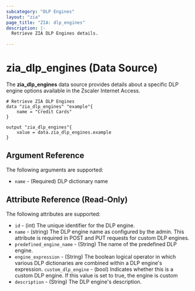 ```yaml
---
subcategory: "DLP Engines"
layout: "zia"
page_title: "ZIA: dlp_engines"
description: |-
  Retrieve ZIA DLP Engines details.
  
---
```


# zia_dlp_engines (Data Source)

The **zia_dlp_engines** data source provides details about a specific DLP engine options available in the Zscaler Internet Access.

```hcl
# Retrieve ZIA DLP Engines
data "zia_dlp_engines" "example"{
    name = "Credit Cards"
}

output "zia_dlp_engines"{
    value = data.zia_dlp_engines.example
}
```

## Argument Reference

The following arguments are supported:

* `name` - (Required) DLP dictionary name

## Attribute Reference (Read-Only)

The following attributes are supported:

* `id` - (int) The unique identifier for the DLP engine.
* `name` - (string) The DLP engine name as configured by the admin. This attribute is required in POST and PUT requests for custom DLP engines.
* `predefined_engine_name` - (String) The name of the predefined DLP engine.
* `engine_expression` - (String) The boolean logical operator in which various DLP dictionaries are combined within a DLP engine's expression.
`custom_dlp_engine` - (bool) Indicates whether this is a custom DLP engine. If this value is set to true, the engine is custom
* `description` - (String) The DLP engine's description.
